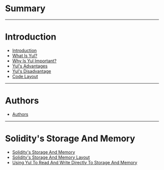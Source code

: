 # Summary

---

# Introduction
- [Introduction](./1-introduction/1-1-introduction.md)
- [What Is Yul?](./1-introduction/1-2-what-is-yul.md)
- [Why Is Yul Important?](./1-introduction/1-3-why-is-yul-important.md)
- [Yul's Advantages](./1-introduction/1-4-yul's-advantages.md)
- [Yul's Disadvantage](./1-introduction/1-5-yul's-disadvantage.md)
- [Code Layout](./1-introduction/1-6-code-layout.md)

---

# Authors
- [Authors](./2-authors/2-1-authors.md)

---

# Solidity's Storage And Memory
- [Solidity's Storage And Memory]()
- [Solidity's Storage And Memory Layout]()
- [Using Yul To Read And Write Directly To Storage And Memory]()